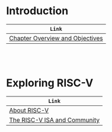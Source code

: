 # Introduction

| `Link` |
| ------ |
| [Chapter Overview and Objectives](https://trainingportal.linuxfoundation.org/learn/course/introduction-to-risc-v-lfd110/getting-to-know-risc-v/introduction?page=1) |

<br />
<br />



# Exploring RISC-V

| `Link` |
| ------ |
| [About RISC-V](https://trainingportal.linuxfoundation.org/learn/course/introduction-to-risc-v-lfd110/getting-to-know-risc-v/exploring-risc-v?page=1) |
| [The RISC-V ISA and Community](https://trainingportal.linuxfoundation.org/learn/course/introduction-to-risc-v-lfd110/getting-to-know-risc-v/exploring-risc-v?page=2) |
